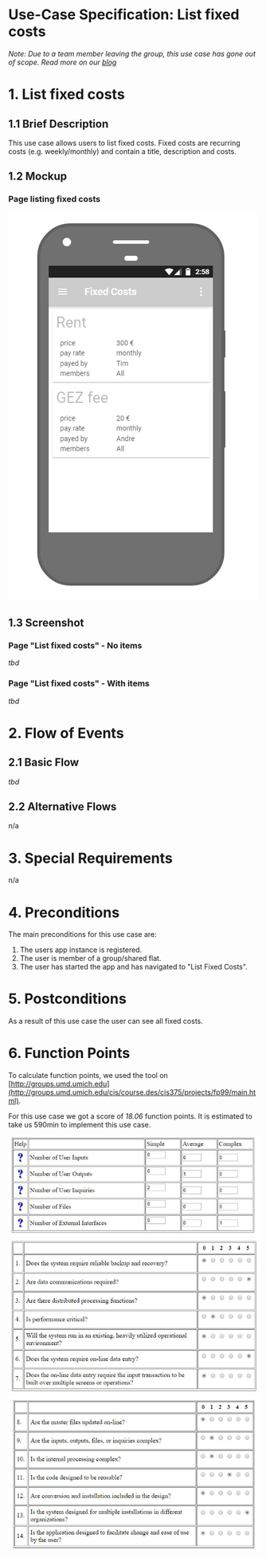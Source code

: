 # Use-Case Specification: List fixed costs

*Note: Due to a team member leaving the group, this use case has gone out of scope. Read more on our [blog](https://wgplanerblog.wordpress.com/2018/04/09/roadmap-2nd-semester/)*

# 1. List fixed costs

## 1.1 Brief Description
This use case allows users to list fixed costs. Fixed costs are recurring costs (e.g. weekly/monthly) and contain a title, description and costs.

## 1.2 Mockup
### Page listing fixed costs
![Page see sent bill](../Mockups/uc_list_fixed_costs.png)

## 1.3 Screenshot
### Page "List fixed costs" - No items
*tbd*

### Page "List fixed costs" - With items
*tbd*

# 2. Flow of Events

## 2.1 Basic Flow
*tbd*

## 2.2 Alternative Flows
n/a

# 3. Special Requirements
n/a

# 4. Preconditions
The main preconditions for this use case are:

 1. The users app instance is registered.
 2. The user is member of a group/shared flat.
 3. The user has started the app and has navigated to "List Fixed Costs".

# 5. Postconditions
As a result of this use case the user can see all fixed costs.

# 6. Function Points
To calculate function points, we used the tool on [http://groups.umd.umich.edu](http://groups.umd.umich.edu/cis/course.des/cis375/projects/fp99/main.html).

For this use case we got a score of *18.06* function points. It is estimated to take us 590min to implement this use case.

![Function Points 1](../FunctionPoints/ListFixedCosts_1.jpg)
![Function Points 1](../FunctionPoints/ListFixedCosts_2.jpg)
![Function Points 1](../FunctionPoints/ListFixedCosts_3.jpg)
